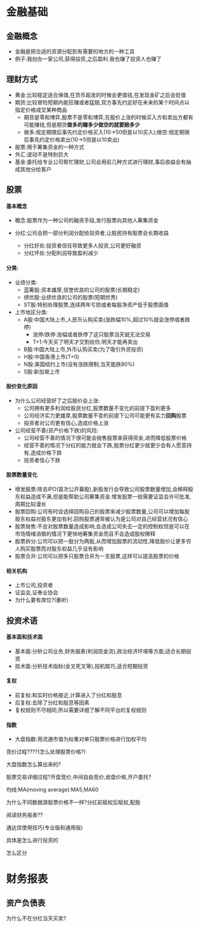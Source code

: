 # 金融基础

## 金融概念

- 金融是把合适的资源分配到有需要的地方的一种工具
- 例子:我创办一家公司,获得投资,之后盈利.我也赚了投资人也赚了

## 理财方式

- 黄金:比较稳定适合保值,在货币超发的时候会更值钱,在发现金矿之后会贬值
- 期货:比较冒险短期内能狂赚或者猛赔,双方事先约定好在未来的某个时间点以指定价格成交某种商品
  - 期货是零和博弈,股票不是零和博弈,在股价上涨的时候买入方和卖出方都有可能赚钱,但是期货**做多的赚多少做空的就要赔多少**
  - 做多:规定期限后事先约定价格买入(10->50但是以10买入);做空:规定期限后事先约定价格卖出(10->5但是以10卖出)
- 股票:用于筹集资金的一种方式
- 外汇:波动不是特别巨大
- 基金:委托给专业公司帮忙理财,公司会用前几种方式进行理财,事后收益会有抽成其他分给客户

## 股票

#### 基本概念

- 概念:股票作为一种公司的融资手段,发行股票向其他人筹集资金

- 分红:公司会把一部分利润分配给投资者,让股民持有股票会长期收益

  - 分红好处:投资者信任导致更多人投资,公司更好融资
  - 分红坏处:分配利润导致盈利减少

#### 分类:
- 业绩分类:
  - 蓝筹股:资本雄厚,信誉优良的公司的股票(长期稳定)
  - 绩优股:业绩优良的公司的股票(短期优秀)
  - ST股:特别处理股票,连续两年亏损或者每股净资产低于股票面值
- 上市地区分类:
  - A股:中国大陆上市,人民币认购买卖(涨跌幅10%,超过10%就会涨停或者跌停)
    - 涨停/跌停:涨幅或者跌停了这只股票当天就无法交易
    - T+1:今天买了明天才交割给你,明天才能再卖出
  - B股:中国大陆上市,外币认购买卖(为了吸引外资投资)
  - H股:中国香港上市(T+0)
  - N股:美国纽约上市(没有涨跌限制,当天能跌80%)
  - S股:新加坡上市

#### 股价变化原因

- 为什么公司经营好了之后股价会上涨:
  - 公司拥有更多利润给股民分红,股票数量不变化的前提下盈利更多
  - 公司经济实力更雄厚,股票数量不变的前提下公司可能更有实力**回购**股票
  - 投资者对公司更有信心,造成价格上涨
- 公司经营不善(资产价格下跌)的风险:
  - 公司经营不善的情况下很可能会抛售股票来获得资金,进而降低股票价格
  - 经营不善的情况下分红的能力就会下跌,股票分红更少就更少会有人愿意持有,造成价格下跌
  - 投资者信心下跌

#### 股票数量变化

- 增发股票:除去IPO(首次公开募股),新股发行会导致公司股票数量增加,会稀释股东权益造成不满,但是能帮助公司筹集资金.增发股票一般需要证监会许可批准,周期比较漫长
- 股票回购:公司有时会选择回购自己的股票来减少股票数量,公司可以增加每股股东权益对股东更加有利.回购股票通常被认为是公司对自己经营状况有信心
- 股票抛售:不会对股票数量造成影响,会造成公司失去一定的控制权但是可以在市场情绪消极的情况下更快地筹集资金而且不会造成股权稀释
- 股票拆分:公司可以把一股分为两股,从而增加股票的流动性,降低股价让更多穷人购买股票而对股东权益几乎没有影响
- 股票合并:公司可以把多只股票合并为一支股票,这样可以提高股票的价格

#### 相关机构

- 上市公司,投资者
- 证监会,证券业协会
- 为什么要有席位?(重听)

## 投资术语

#### 基本面和技术面

- 基本面:分析公司业务,财务报表(利润现金流),政治经济环境等方面;适合长期投资
- 技术面:分析技术指标(金叉死叉等),投机取巧,适合短期投资

#### 复权

- 前复权:和实时价格接近,计算进入了分红和股息
- 后复权:去除了分红和股息等因素
- 复权规则不尽相同,所以需要详细了解不同平台的复权规则

#### 指数

- 大盘指数:用流通市值为权重对单只股票价格进行加权平均



竞价过程????(怎么处理股票价格?)

大盘指数怎么算出来的?

股票交易详细过程?开盘竞价,中间自由竞价,收盘价格,开户委托?

均线:MA(moving average):MA5,MA60

为什么不同数据源股票价格不一样?分红前赋权后赋权,配股

阅读财务报表??

通达信使用技巧(专业版和通用版)

具体是怎么进行投资的

怎么区分



# 财务报表

## 资产负债表





为什么不在分红当天买卖?